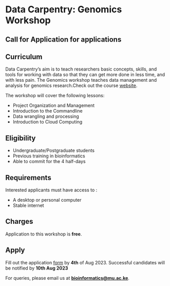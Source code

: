 # Data Carpentry: Genomics Workshop
## Call for Application for applications 

## Curriculum
Data Carpentry’s aim is to teach researchers basic concepts, skills, and tools for working with data so that they can get more done in less time, and with less pain. The Genomics workshop teaches data management and analysis for genomics research.Check out the course [website](https://parcelli.github.io/2023-08-14-Moi-Uni-Online/).

The workshop will cover the following lessons:

* Project Organization and Management
* Introduction to the Commandline
* Data wrangling and processing
* Introduction to Cloud Computing

## Eligibility
* Undergraduate/Postgraduate students
* Previous training in bioinformatics
* Able to commit for the 4 half-days 

## Requirements
Interested applicants must have access to :
* A desktop or personal computer
* Stable internet

## Charges
Application to this workshop is **free**.

## Apply
Fill out the application [form](https://forms.gle/1RdEF4VTJTb9pmSX6) by **4th** of Aug 2023. Successful candidates will be notified by **10th Aug 2023**

For queries, please email us at **bioinformatics@mu.ac.ke**.
